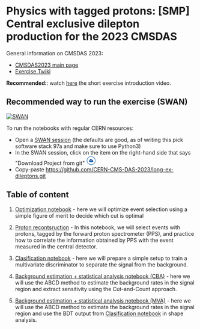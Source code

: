 # Physics with tagged protons: [SMP] Central exclusive dilepton production for the 2023 CMSDAS

General information on CMSDAS 2023:
* [CMSDAS2023 main page](https://indico.cern.ch/e/cmsdas2023cern)
* [Exercise Twiki](https://twiki.cern.ch/twiki/bin/view/CMS/SWGuideCMSDataAnalysisSchoolCERN2023TaggedProtonsLongExercise)

**Recommended:**: watch [here](https://videos.cern.ch/record/2730189) the short exercise introduction video.

## Recommended way to run the exercise (SWAN)
[![SWAN](https://swanserver.web.cern.ch/swanserver/images/badge_swan_white_150.png)](https://cern.ch/swanserver/cgi-bin/go/?projurl=https://github.com/CERN-CMS-DAS-2023/long-ex-dileptons.git)

To run the notebooks with regular CERN resources:
* Open a [SWAN session](https://swan.cern.ch) (the defaults are good, as of writing this pick software stack 97a and make sure to use Python3)
* In the SWAN session, click on the item on the right-hand side that says "Download Project from git" ![Download Project from git](img/download_project_trim.png)
* Copy-paste https://github.com/CERN-CMS-DAS-2023/long-ex-dileptons.git

## Table of content

1. [Optimization notebook](https://nbviewer.jupyter.org/github/CERN-CMS-DAS-2023/long-ex-dileptons/blob/master/Event-selection-optimization.ipynb) - here we will optimize event selection using a simple figure of merit to decide which cut is optimal

2. [Proton recontsruction](https://nbviewer.jupyter.org/github/CERN-CMS-DAS-2023/long-ex-dileptons/blob/master/Proton-Reconstruction.ipynb) - In this notebook, we will select events with protons, tagged by the forward proton spectrometer (PPS), and practice how to correlate the information obtained by PPS with the event measured in the central detector.

3. [Clasification notebook](https://nbviewer.jupyter.org/github/CERN-CMS-DAS-2023/long-ex-dileptons/blob/master/Classification-Training.ipynb) - here we will prepare a simple setup to train a multivariate discriminator to separate the signal from the background.

4. [Background estimation + statistical analysis notebook (CBA)](https://nbviewer.jupyter.org/github/CERN-CMS-DAS-2023/long-ex-dileptons/blob/master/Background-Estimation.ipynb) - here we will use the ABCD method to estimate the background rates in the signal region and extract sensitivity using the Cut-and-Count approach. 

5. [Background estimation + statistical analysis notebook (MVA)](https://nbviewer.jupyter.org/github/CERN-CMS-DAS-2023/long-ex-dileptons/blob/master/Background-Estimation_shape.ipynb) - here we will use the ABCD method to estimate the background rates in the signal region and use the BDT output from [Clasification notebook](https://nbviewer.jupyter.org/github/CERN-CMS-DAS-2023/long-ex-dileptons/blob/master/Classification-Training.ipynb) in shape analysis. 


